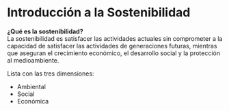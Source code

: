 # Introducción a la Sostenibilidad
**¿Qué es la sostenibilidad?**  
La sostenibilidad es satisfacer las actividades actuales sin comprometer a la capacidad de satisfacer las actividades de generaciones futuras, mientras que aseguran el crecimiento económico, el desarrollo social y la protección al medioambiente.  

Lista con las tres dimensiones:
- Ambiental
- Social
- Económica
